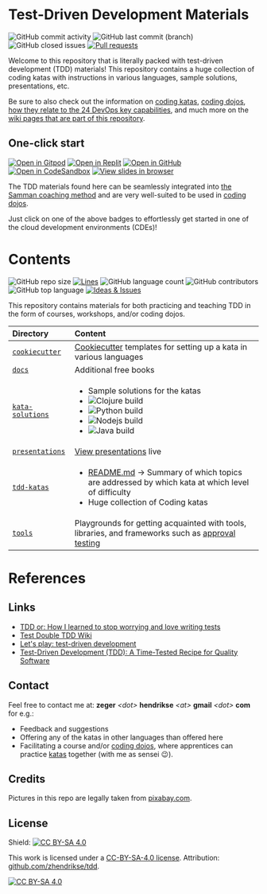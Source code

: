 # Test-Driven Development Materials

![GitHub commit activity](https://img.shields.io/github/commit-activity/m/zhendrikse/tdd?logo=git)
![GitHub last commit (branch)](https://img.shields.io/github/last-commit/zhendrikse/tdd/master?logo=git&color=blue)
![GitHub closed issues](https://img.shields.io/github/issues-closed-raw/zhendrikse/tdd?color=blue&logo=git)
[![Pull requests](https://img.shields.io/github/issues-pr/zhendrikse/tdd?logo=git&color=blue)](https://github.com/zhendrikse/tdd/pulls)

Welcome to this repository that is literally packed with test-driven development (TDD) materials!
This repository contains a huge collection of coding katas with instructions in various languages, 
sample solutions, presentations, etc.

Be sure to also check out the information on 
[coding katas](https://github.com/zhendrikse/tdd/wiki/Coding-Katas), 
[coding dojos](https://github.com/zhendrikse/tdd/wiki/The-Katas-and-the-Coding-Dojo), 
[how they relate to the 24 DevOps key capabilities](https://github.com/zhendrikse/tdd/wiki/The-Katas-and-the-24-Key-Capabilities), 
and much more on
the [wiki pages that are part of this repository](https://github.com/zhendrikse/tdd/wiki).

## One-click start

[![Open in Gitpod](https://img.shields.io/badge/Open_in-gitpod-yellow?logo=gitpod)](https://gitpod.io/#https://github.com/zhendrikse/tdd)
[![Open in Replit](https://img.shields.io/badge/Open_in-replit-yellow?logo=replit)](https://replit.com/github/zhendrikse/tdd)
[![Open in GitHub](https://img.shields.io/badge/Open_in-github_codespace-yellow?logo=github)](https://codespaces.new/zhendrikse/tdd)
[![Open in CodeSandbox](https://img.shields.io/badge/Open_in-CodeSandbox-yellow?logo=codesandbox)](https://githubbox.com/zhendrikse/tdd)
[![View slides in browser](https://img.shields.io/badge/View-slides-yellow?logo=reveal.js)](https://replit.com/@zwh/tdd/)


The TDD materials found here can be seamlessly integrated into 
[the Samman coaching method](https://www.sammancoaching.org/) 
and are very well-suited to be used in 
[coding dojos](https://github.com/zhendrikse/tdd/wiki/The-Katas-and-the-Coding-Dojo).

Just click on one of the above badges to effortlessly get started in one of the cloud development 
environments (CDEs)! 

# Contents

![GitHub repo size](https://img.shields.io/github/repo-size/zhendrikse/tdd?logo=git&color=blue)
[![Lines](https://tokei.rs/b1/github/zhendrikse/tdd)](https://github.com/zhendrikse/tdd)
![GitHub language count](https://img.shields.io/github/languages/count/zhendrikse/tdd?logo=git&color=blue)
![GitHub contributors](https://img.shields.io/github/contributors/zhendrikse/tdd?label=kata%20contributors&logo=git&color=blue)
![GitHub top language](https://img.shields.io/github/languages/top/zhendrikse/tdd?logo=python&color=blue)
[![Ideas & Issues](https://img.shields.io/github/issues/zhendrikse/tdd?label=ideas%20and%20issues&color=blue&logo=git)](https://github.com/zhendrikse/tdd/issues)

This repository contains materials for both practicing and teaching TDD
in the form of courses, workshops, and/or coding dojos.

| Directory | Content | 
|:--------- |:--------| 
| [<code>cookiecutter</code>](./cookiecutter/)     | [Cookiecutter](https://github.com/cookiecutter/cookiecutter) templates for setting up a kata in various languages | 
| [<code>docs</code>](./docs/)                     | Additional free books |
| [<code>kata-solutions</code>](./kata-solutions/) | <ul><li>Sample solutions for the katas</li><li>![Clojure build](https://img.shields.io/github/actions/workflow/status/zhendrikse/tdd/clojure.yml?label=Clojure%20katas)</li><li>![Python build](https://img.shields.io/github/actions/workflow/status/zhendrikse/tdd/python.yml?label=Python%20katas)</li><li>![Nodejs build](https://img.shields.io/github/actions/workflow/status/zhendrikse/tdd/node.js.yml?label=NodeJS%20katas)</li><li>![Java build](https://img.shields.io/github/actions/workflow/status/zhendrikse/tdd/gradle.yml?label=Java%20katas)</li></ul> | 
| [<code>presentations</code>](./presentations/)   | [View presentations](https://replit.com/@zwh/tdd) live| 
| [<code>tdd-katas</code>](./tdd-katas/)           |  <ul><li>[README.md](./tdd-katas/README.md)  &rarr; Summary of which topics are addressed by which kata at which level of difficulty</li><li>Huge collection of Coding katas </li></ul> |
| [<code>tools</code>](./tools/)                   | Playgrounds for getting acquainted with tools, libraries, and frameworks such as [approval testing](https://approvaltests.com/) | 

# References

## Links

- [TDD or: How I learned to stop worrying and love writing tests](https://medium.com/ns-techblog/tdd-or-how-i-learned-to-stop-worrying-and-love-writing-tests-ef7314470305)
- [Test Double TDD Wiki](https://github.com/testdouble/contributing-tests/wiki)
- [Let's play: test-driven development](https://www.jamesshore.com/v2/projects/lets-play-tdd)
- [Test-Driven Development (TDD): A Time-Tested Recipe for Quality Software](https://semaphoreci.com/blog/test-driven-development)

## Contact

Feel free to contact me at: **zeger** _&lt;dot&gt;_ **hendrikse** _&lt;at&gt;_ **gmail** _&lt;dot&gt;_ **com** for e.g.:
- Feedback and suggestions
- Offering any of the katas in other languages than offered here
- Facilitating a course and/or [coding dojos](https://codingdojo.org/WhatIsCodingDojo/), where apprentices can practice [katas](http://codekata.com/) together (with me as sensei 😉).

## Credits

Pictures in this repo are legally taken from [pixabay.com](https://pixabay.com). 

## License
  
Shield: [![CC BY-SA 4.0][cc-by-sa-shield]][cc-by-sa]

This work is licensed under a
[CC-BY-SA-4.0 license](https://creativecommons.org/licenses/by-sa/4.0/). Attribution: [github.com/zhendrikse/tdd](https://github.com/zhendrikse/tdd).

[![CC BY-SA 4.0][cc-by-sa-image]][cc-by-sa]

[cc-by-sa]: http://creativecommons.org/licenses/by-sa/4.0/
[cc-by-sa-image]: https://licensebuttons.net/l/by-sa/4.0/88x31.png
[cc-by-sa-shield]: https://img.shields.io/badge/License-CC%20BY--SA%204.0-lightgrey.svg
